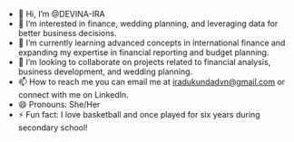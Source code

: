 - 👋 Hi, I’m @DEVINA-IRA
- 👀 I’m interested in  finance, wedding planning, and leveraging data for better business decisions.
- 🌱 I’m currently learning advanced concepts in international finance and expanding my expertise in financial reporting and budget planning.
- 💞️ I’m looking to collaborate on  projects related to financial analysis, business development, and wedding planning.
- 📫 How to reach me you can email me at iradukundadvn@gmail.com or connect with me on LinkedIn.
- 😄 Pronouns: She/Her
- ⚡ Fun fact: I love basketball and once played for six years during secondary school!
 

